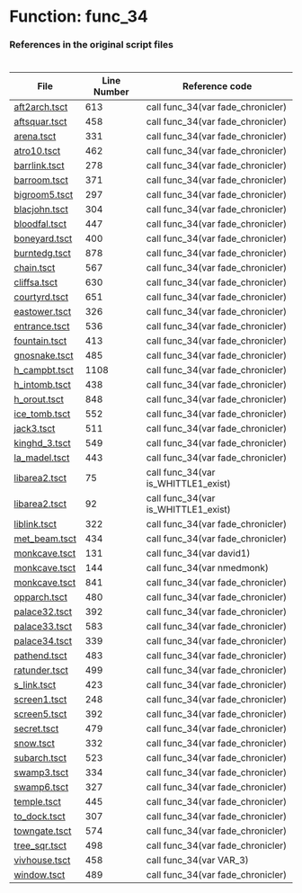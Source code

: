 # Function: func_34
### References in the original script files

#

| File | Line Number | Reference code |
| --- | --- | --- |
| [aft2arch.tsct](../../../out/aft2arch.tsct#L613) | 613 | call func_34(var fade_chronicler) |
| [aftsquar.tsct](../../../out/aftsquar.tsct#L458) | 458 | call func_34(var fade_chronicler) |
| [arena.tsct](../../../out/arena.tsct#L331) | 331 | call func_34(var fade_chronicler) |
| [atro10.tsct](../../../out/atro10.tsct#L462) | 462 | call func_34(var fade_chronicler) |
| [barrlink.tsct](../../../out/barrlink.tsct#L278) | 278 | call func_34(var fade_chronicler) |
| [barroom.tsct](../../../out/barroom.tsct#L371) | 371 | call func_34(var fade_chronicler) |
| [bigroom5.tsct](../../../out/bigroom5.tsct#L297) | 297 | call func_34(var fade_chronicler) |
| [blacjohn.tsct](../../../out/blacjohn.tsct#L304) | 304 | call func_34(var fade_chronicler) |
| [bloodfal.tsct](../../../out/bloodfal.tsct#L447) | 447 | call func_34(var fade_chronicler) |
| [boneyard.tsct](../../../out/boneyard.tsct#L400) | 400 | call func_34(var fade_chronicler) |
| [burntedg.tsct](../../../out/burntedg.tsct#L878) | 878 | call func_34(var fade_chronicler) |
| [chain.tsct](../../../out/chain.tsct#L567) | 567 | call func_34(var fade_chronicler) |
| [cliffsa.tsct](../../../out/cliffsa.tsct#L630) | 630 | call func_34(var fade_chronicler) |
| [courtyrd.tsct](../../../out/courtyrd.tsct#L651) | 651 | call func_34(var fade_chronicler) |
| [eastower.tsct](../../../out/eastower.tsct#L326) | 326 | call func_34(var fade_chronicler) |
| [entrance.tsct](../../../out/entrance.tsct#L536) | 536 | call func_34(var fade_chronicler) |
| [fountain.tsct](../../../out/fountain.tsct#L413) | 413 | call func_34(var fade_chronicler) |
| [gnosnake.tsct](../../../out/gnosnake.tsct#L485) | 485 | call func_34(var fade_chronicler) |
| [h_campbt.tsct](../../../out/h_campbt.tsct#L1108) | 1108 | call func_34(var fade_chronicler) |
| [h_intomb.tsct](../../../out/h_intomb.tsct#L438) | 438 | call func_34(var fade_chronicler) |
| [h_orout.tsct](../../../out/h_orout.tsct#L848) | 848 | call func_34(var fade_chronicler) |
| [ice_tomb.tsct](../../../out/ice_tomb.tsct#L552) | 552 | call func_34(var fade_chronicler) |
| [jack3.tsct](../../../out/jack3.tsct#L511) | 511 | call func_34(var fade_chronicler) |
| [kinghd_3.tsct](../../../out/kinghd_3.tsct#L549) | 549 | call func_34(var fade_chronicler) |
| [la_madel.tsct](../../../out/la_madel.tsct#L443) | 443 | call func_34(var fade_chronicler) |
| [libarea2.tsct](../../../out/libarea2.tsct#L75) | 75 | call func_34(var is_WHITTLE1_exist) |
| [libarea2.tsct](../../../out/libarea2.tsct#L92) | 92 | call func_34(var is_WHITTLE1_exist) |
| [liblink.tsct](../../../out/liblink.tsct#L322) | 322 | call func_34(var fade_chronicler) |
| [met_beam.tsct](../../../out/met_beam.tsct#L434) | 434 | call func_34(var fade_chronicler) |
| [monkcave.tsct](../../../out/monkcave.tsct#L131) | 131 | call func_34(var david1) |
| [monkcave.tsct](../../../out/monkcave.tsct#L144) | 144 | call func_34(var nmedmonk) |
| [monkcave.tsct](../../../out/monkcave.tsct#L841) | 841 | call func_34(var fade_chronicler) |
| [opparch.tsct](../../../out/opparch.tsct#L480) | 480 | call func_34(var fade_chronicler) |
| [palace32.tsct](../../../out/palace32.tsct#L392) | 392 | call func_34(var fade_chronicler) |
| [palace33.tsct](../../../out/palace33.tsct#L583) | 583 | call func_34(var fade_chronicler) |
| [palace34.tsct](../../../out/palace34.tsct#L339) | 339 | call func_34(var fade_chronicler) |
| [pathend.tsct](../../../out/pathend.tsct#L483) | 483 | call func_34(var fade_chronicler) |
| [ratunder.tsct](../../../out/ratunder.tsct#L499) | 499 | call func_34(var fade_chronicler) |
| [s_link.tsct](../../../out/s_link.tsct#L423) | 423 | call func_34(var fade_chronicler) |
| [screen1.tsct](../../../out/screen1.tsct#L248) | 248 | call func_34(var fade_chronicler) |
| [screen5.tsct](../../../out/screen5.tsct#L392) | 392 | call func_34(var fade_chronicler) |
| [secret.tsct](../../../out/secret.tsct#L479) | 479 | call func_34(var fade_chronicler) |
| [snow.tsct](../../../out/snow.tsct#L332) | 332 | call func_34(var fade_chronicler) |
| [subarch.tsct](../../../out/subarch.tsct#L523) | 523 | call func_34(var fade_chronicler) |
| [swamp3.tsct](../../../out/swamp3.tsct#L334) | 334 | call func_34(var fade_chronicler) |
| [swamp6.tsct](../../../out/swamp6.tsct#L327) | 327 | call func_34(var fade_chronicler) |
| [temple.tsct](../../../out/temple.tsct#L445) | 445 | call func_34(var fade_chronicler) |
| [to_dock.tsct](../../../out/to_dock.tsct#L307) | 307 | call func_34(var fade_chronicler) |
| [towngate.tsct](../../../out/towngate.tsct#L574) | 574 | call func_34(var fade_chronicler) |
| [tree_sqr.tsct](../../../out/tree_sqr.tsct#L498) | 498 | call func_34(var fade_chronicler) |
| [vivhouse.tsct](../../../out/vivhouse.tsct#L458) | 458 | call func_34(var VAR_3) |
| [window.tsct](../../../out/window.tsct#L489) | 489 | call func_34(var fade_chronicler) |
